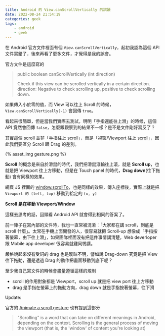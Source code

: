```yaml
---
title: Android 的 View.canScrollVertically 的誤讀
date: 2022-08-24 21:54:19
categories: geek
tags:
    - android
    - geek
---
```


在 Android 官方文件裡面有個 `View.canScrollVertically`，起初我認為這個 API 文件寫錯了，後來再看了更多文件，才覺得是我的誤會。

<!-- more -->

官方文件是這麼寫的

> public boolean canScrollVertically (int direction)
>
> Check if this view can be scrolled vertically in a certain direction.
> direction: Negative to check scrolling up, positive to check scrolling down.

如果傳入小於零的值，而 View 可以往上 Scroll 的時候，`View.canScrollVertically(-1)` 會回傳 `true`。

看起來很簡單，但是當我們實際去測試，明明「手指還能往上滑」的時候，這個 API 竟然會回傳 `false`，怎麼跟觀察到的結果不一樣？是不是文件剛好寫反了？

其實這個 scroll 並非「手指往上 scroll」，而是「視窗/Viewport 往上 scroll」，因此我們要區分 Scroll 跟 Drag 的差別。

<div style="max-width: 60%;" class="img-row">{% asset_img gesture.png %}</div>

**Scroll** 的概念是來自於滑鼠的時代，我們把滑鼠滾輪往上滾，就是 **Scroll up**，也就是把 Viewport 往上方移動，但是在 Touch panel 的時代，**Drag down**(往下拖動) 會有同樣的效果。

網頁 JS 裡面的 [window.scrollTo](https://developer.mozilla.org/en-US/docs/Web/API/Window/scrollTo)，也是同樣的效果，傳入座標後，實際上就是把 `Viewport 的 (left, top)` 移動到給定的 `(x, y)`

**Scroll 是在移動 Viewport/Window**

這樣去思考的話，回頭看 Android API 就會得到相同的答案了。

前一陣子在寫內部的文件時，我也一直常被混淆：「大家都在講 scroll，到底是 scroll 什麼」。太常在手機上面開發的人，很容易就把 Scroll-up 想像成「手指按著螢幕，由下往上滑」，如果團隊裡面沒有把這件事情講清楚，Web deverloper 跟 Mobile app developer 很容易就雞同鴨講。

嚴格說起來沒有受詞的 drag 也是曖昧不明，譬如說 Drag-down 究竟是把 View 往下拖動，還是透過 Drag 的動作把畫面移動到底下呢？

至少我自己寫文件的時候會盡量遵循這樣的規則

* scroll 的作用對象都是 Viewport，scroll up 就是把 view port 往上方移動
* drag 是手指在螢幕上的拖動方向，drag down 就是手指按著螢幕，往下滑


Update:

官方的 [Animate a scroll gesture](https://developer.android.com/develop/ui/views/touch-and-input/gestures/scroll) 也有提到這部分

> "Scrolling" is a word that can take on different meanings in Android, depending on the context.
> Scrolling is the general process of moving the viewport (that is, the 'window' of content you're looking at)
